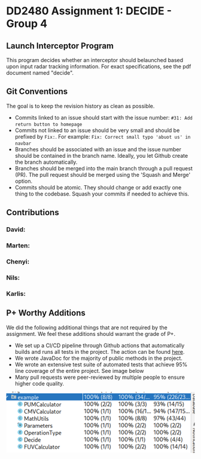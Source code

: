 # DD2480 Assignment 1: DECIDE - Group 4

## Launch Interceptor Program
This program decides whether an interceptor should belaunched based upon input radar tracking information. For exact specifications, see the pdf document named "decide".


## Git Conventions
The goal is to keep the revision history as clean as possible.

- Commits linked to an issue should start with the issue number: `#31: Add return button to homepage`
- Commits not linked to an issue should be very small and should be prefixed by `Fix:`. For example: `Fix: Correct small typo 'abuot us' in navbar`
- Branches should be associated with an issue and the issue number should be contained in the branch name. Ideally, you let Github create the branch automatically. 
- Branches should be merged into the main branch through a pull request (PR). The pull request should be merged using the 'Squash and Merge' option.
- Commits should be atomic. They should change or add exactly one thing to the codebase. Squash your commits if needed to achieve this. 

## Contributions

### David:
### Marten: 
### Chenyi: 
### Nils: 
### Karlis: 

## P+ Worthy Additions
We did the following additional things that are not required by the assignment. 
We feel these additions should warrant the grade of P+.
- We set up a CI/CD pipeline through Github actions that automatically builds and runs all tests in the project. The action can be found [here](https://github.com/dague1/DECIDE/actions).
- We wrote JavaDoc for the majority of public methods in the project.
- We wrote an extensive test suite of automated tests that achieve 95% line coverage of the entire project. See image below
- Many pull requests were peer-reviewed by multiple people to ensure higher code quality.

![Node Coverage Image](.readmecontent/coverage.png)
